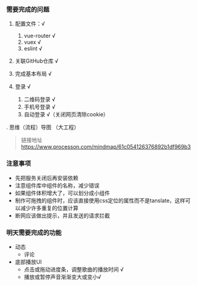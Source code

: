 ### 需要完成的问题
1. 配置文件：√
    1. vue-router √
    2. vuex √
    3. eslint √

2. 关联GitHub仓库 √

3. 完成基本布局 √

4. 登录 √
    1. 二维码登录 √
    2. 手机号登录 √
    4. 自动登录 √（关闭网页清除cookie）

. 思维（流程）导图 （大工程）
> 链接地址 https://www.processon.com/mindmap/61c054126376892b1df969b3

### 注意事项
- 先把服务关闭后再安装依赖
- 注意组件库中组件的名称，减少错误
- 如果组件体积增大了，可以划分成小组件
- 制作可拖拽的组件时，应该直接使用css定位的属性而不是tanslate，这样可以减少许多重复的位置计算
- 断网应该做出提示，并且发送的请求拦截

### 明天需要完成的功能
- 动态
    - 评论 
- 底部播放UI
    - 点击或拖动进度条，调整歌曲的播放时间 √ 
    - 播放或暂停声音渐渐变大或变小√